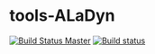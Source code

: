 # tools-ALaDyn

[![Build Status Master](https://travis-ci.org/ALaDyn/tools-ALaDyn.svg?branch=master)](https://travis-ci.org/ALaDyn/tools-ALaDyn "master") 
[![Build status](https://ci.appveyor.com/api/projects/status/2we2hfww774rp51x?svg=true)](https://ci.appveyor.com/project/cenit/tools-aladyn)
